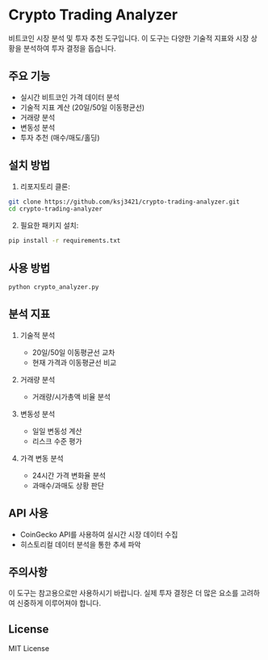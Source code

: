# Crypto Trading Analyzer

비트코인 시장 분석 및 투자 추천 도구입니다. 이 도구는 다양한 기술적 지표와 시장 상황을 분석하여 투자 결정을 돕습니다.

## 주요 기능

- 실시간 비트코인 가격 데이터 분석
- 기술적 지표 계산 (20일/50일 이동평균선)
- 거래량 분석
- 변동성 분석
- 투자 추천 (매수/매도/홀딩)

## 설치 방법

1. 리포지토리 클론:
```bash
git clone https://github.com/ksj3421/crypto-trading-analyzer.git
cd crypto-trading-analyzer
```

2. 필요한 패키지 설치:
```bash
pip install -r requirements.txt
```

## 사용 방법

```bash
python crypto_analyzer.py
```

## 분석 지표

1. 기술적 분석
   - 20일/50일 이동평균선 교차
   - 현재 가격과 이동평균선 비교

2. 거래량 분석
   - 거래량/시가총액 비율 분석

3. 변동성 분석
   - 일일 변동성 계산
   - 리스크 수준 평가

4. 가격 변동 분석
   - 24시간 가격 변화율 분석
   - 과매수/과매도 상황 판단

## API 사용

- CoinGecko API를 사용하여 실시간 시장 데이터 수집
- 히스토리컬 데이터 분석을 통한 추세 파악

## 주의사항

이 도구는 참고용으로만 사용하시기 바랍니다. 실제 투자 결정은 더 많은 요소를 고려하여 신중하게 이루어져야 합니다.

## License

MIT License